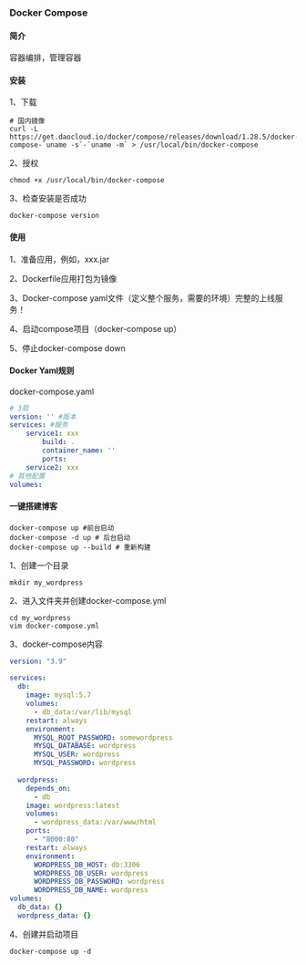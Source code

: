 ### Docker Compose

#### 简介

容器编排，管理容器

#### 安装

1、下载

```shell
# 国内镜像
curl -L https://get.daocloud.io/docker/compose/releases/download/1.28.5/docker-compose-`uname -s`-`uname -m` > /usr/local/bin/docker-compose
```

2、授权

```shell
chmod +x /usr/local/bin/docker-compose
```

3、检查安装是否成功

```shell
docker-compose version
```

#### 使用

1、准备应用，例如，xxx.jar

2、Dockerfile应用打包为镜像

3、Docker-compose yaml文件（定义整个服务，需要的环境）完整的上线服务！

4、启动compose项目（docker-compose up）

5、停止docker-compose down

#### Docker Yaml规则

docker-compose.yaml

```yaml
# 3层
version: '' #版本
services: #服务
	service1: xxx
		build: .
		container_name: ''
		ports: 
	service2: xxx
# 其他配置
volumes: 
```

#### 一键搭建博客

```shell
docker-compose up #前台启动
docker-compose -d up # 后台启动
docker-compose up --build # 重新构建
```

1、创建一个目录

```shell
mkdir my_wordpress
```

2、进入文件夹并创建docker-compose.yml

```shell
cd my_wordpress
vim docker-compose.yml
```

3、docker-compose内容

```yaml
version: "3.9"
    
services:
  db:
    image: mysql:5.7
    volumes:
      - db_data:/var/lib/mysql
    restart: always
    environment:
      MYSQL_ROOT_PASSWORD: somewordpress
      MYSQL_DATABASE: wordpress
      MYSQL_USER: wordpress
      MYSQL_PASSWORD: wordpress
    
  wordpress:
    depends_on:
      - db
    image: wordpress:latest
    volumes:
      - wordpress_data:/var/www/html
    ports:
      - "8000:80"
    restart: always
    environment:
      WORDPRESS_DB_HOST: db:3306
      WORDPRESS_DB_USER: wordpress
      WORDPRESS_DB_PASSWORD: wordpress
      WORDPRESS_DB_NAME: wordpress
volumes:
  db_data: {}
  wordpress_data: {}
```

4、创建并启动项目

```shell
docker-compose up -d
```

